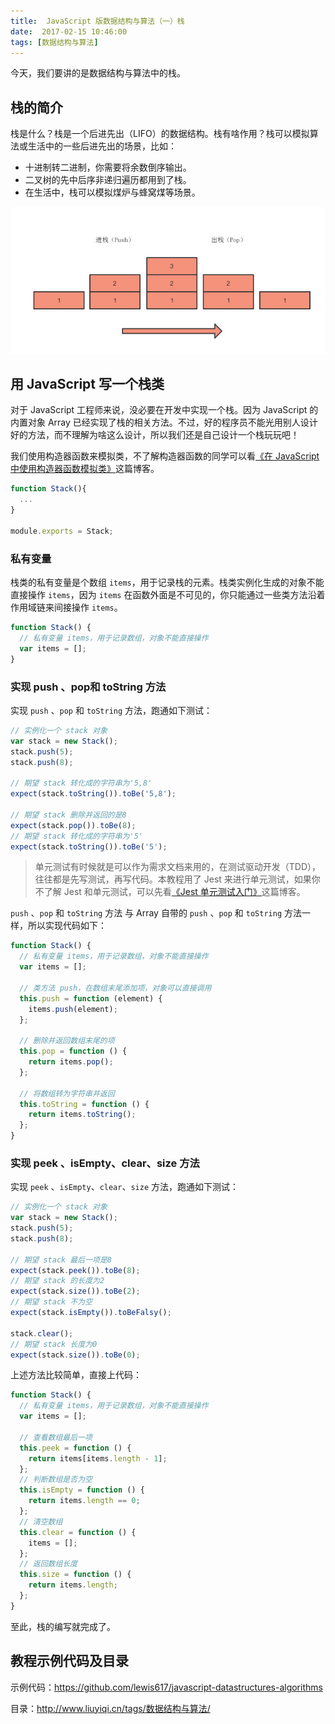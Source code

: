 ```yaml
---
title:  JavaScript 版数据结构与算法（一）栈
date:  2017-02-15 10:46:00
tags: [数据结构与算法]
---
```


今天，我们要讲的是数据结构与算法中的栈。

<!--more-->

## 栈的简介

栈是什么？栈是一个后进先出（LIFO）的数据结构。栈有啥作用？栈可以模拟算法或生活中的一些后进先出的场景，比如：

- 十进制转二进制，你需要将余数倒序输出。
- 二叉树的先中后序非递归遍历都用到了栈。
- 在生活中，栈可以模拟煤炉与蜂窝煤等场景。

![](/css/images/1556699036558-7.jpg)


## 用 JavaScript 写一个栈类

对于 JavaScript 工程师来说，没必要在开发中实现一个栈。因为 JavaScript 的内置对象 Array 已经实现了栈的相关方法。不过，好的程序员不能光用别人设计好的方法，而不理解为啥这么设计，所以我们还是自己设计一个栈玩玩吧！

我们使用构造器函数来模拟类，不了解构造器函数的同学可以看[《在 JavaScript 中使用构造器函数模拟类》](https://lewis617.github.io/2017/02/15/construcor-function-create-class/)这篇博客。

```js
function Stack(){
  ...
}

module.exports = Stack;
```

### 私有变量

栈类的私有变量是个数组 `items`，用于记录栈的元素。栈类实例化生成的对象不能直接操作 `items`，因为 `items` 在函数外面是不可见的，你只能通过一些类方法沿着作用域链来间接操作 `items`。

```js
function Stack() {
  // 私有变量 items，用于记录数组，对象不能直接操作
  var items = [];
}
```

### 实现 push 、pop和 toString 方法

实现 `push` 、`pop` 和 `toString` 方法，跑通如下测试：

```js
// 实例化一个 stack 对象
var stack = new Stack();
stack.push(5);
stack.push(8);

// 期望 stack 转化成的字符串为'5,8'
expect(stack.toString()).toBe('5,8');

// 期望 stack 删除并返回的是8
expect(stack.pop()).toBe(8);
// 期望 stack 转化成的字符串为'5'
expect(stack.toString()).toBe('5');
```

> 单元测试有时候就是可以作为需求文档来用的，在测试驱动开发（TDD），往往都是先写测试，再写代码。本教程用了 Jest 来进行单元测试，如果你不了解 Jest 和单元测试，可以先看[《Jest 单元测试入门》](https://lewis617.github.io/2017/02/15/start-jest/)这篇博客。


 `push` 、`pop` 和 `toString` 方法 与 Array 自带的  `push` 、`pop` 和 `toString`  方法一样，所以实现代码如下：

```js
function Stack() {
  // 私有变量 items，用于记录数组，对象不能直接操作
  var items = [];
  
  // 类方法 push，在数组末尾添加项，对象可以直接调用
  this.push = function (element) {
    items.push(element);
  };
  
  // 删除并返回数组末尾的项
  this.pop = function () {
    return items.pop();
  };
  
  // 将数组转为字符串并返回
  this.toString = function () {
    return items.toString();
  };
}

```

### 实现 peek 、isEmpty、clear、size 方法

实现 `peek` 、`isEmpty`、`clear`、`size` 方法，跑通如下测试：

```js
// 实例化一个 stack 对象
var stack = new Stack();
stack.push(5);
stack.push(8);

// 期望 stack 最后一项是8
expect(stack.peek()).toBe(8);
// 期望 stack 的长度为2
expect(stack.size()).toBe(2);
// 期望 stack 不为空
expect(stack.isEmpty()).toBeFalsy();

stack.clear();
// 期望 stack 长度为0
expect(stack.size()).toBe(0);
```

上述方法比较简单，直接上代码：

```js
function Stack() {
  // 私有变量 items，用于记录数组，对象不能直接操作
  var items = [];
  
  // 查看数组最后一项
  this.peek = function () {
    return items[items.length - 1];
  };
  // 判断数组是否为空
  this.isEmpty = function () {
    return items.length == 0;
  };
  // 清空数组
  this.clear = function () {
    items = [];
  };
  // 返回数组长度
  this.size = function () {
    return items.length;
  };
}
```

至此，栈的编写就完成了。

## 教程示例代码及目录

示例代码：<https://github.com/lewis617/javascript-datastructures-algorithms>

目录：<http://www.liuyiqi.cn/tags/数据结构与算法/>